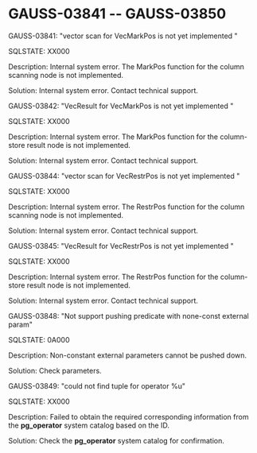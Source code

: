 # GAUSS-03841 -- GAUSS-03850<a name="EN-US_TOPIC_0302072621"></a>

GAUSS-03841: "vector scan for VecMarkPos is not yet implemented "

SQLSTATE: XX000

Description: Internal system error. The MarkPos function for the column scanning node is not implemented.

Solution: Internal system error. Contact technical support.

GAUSS-03842: "VecResult for VecMarkPos is not yet implemented "

SQLSTATE: XX000

Description: Internal system error. The MarkPos function for the column-store result node is not implemented.

Solution: Internal system error. Contact technical support.

GAUSS-03844: "vector scan for VecRestrPos is not yet implemented "

SQLSTATE: XX000

Description: Internal system error. The RestrPos function for the column scanning node is not implemented.

Solution: Internal system error. Contact technical support.

GAUSS-03845: "VecResult for VecRestrPos is not yet implemented "

SQLSTATE: XX000

Description: Internal system error. The RestrPos function for the column-store result node is not implemented.

Solution: Internal system error. Contact technical support.

GAUSS-03848: "Not support pushing predicate with none-const external param"

SQLSTATE: 0A000

Description: Non-constant external parameters cannot be pushed down.

Solution: Check parameters.

GAUSS-03849: "could not find tuple for operator %u"

SQLSTATE: XX000

Description: Failed to obtain the required corresponding information from the  **pg\_operator**  system catalog based on the ID.

Solution: Check the  **pg\_operator**  system catalog for confirmation.

